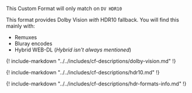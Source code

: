 This Custom Format will only match on `DV HDR10`

This format provides Dolby Vision _with_ HDR10 fallback.
You will find this mainly with:

- Remuxes
- Bluray encodes
- Hybrid WEB-DL (_Hybrid isn't always mentioned_)

{! include-markdown "../../includes/cf-descriptions/dolby-vision.md" !}

{! include-markdown "../../includes/cf-descriptions/hdr10.md" !}

{! include-markdown "../../includes/cf-descriptions/hdr-formats-info.md" !}
